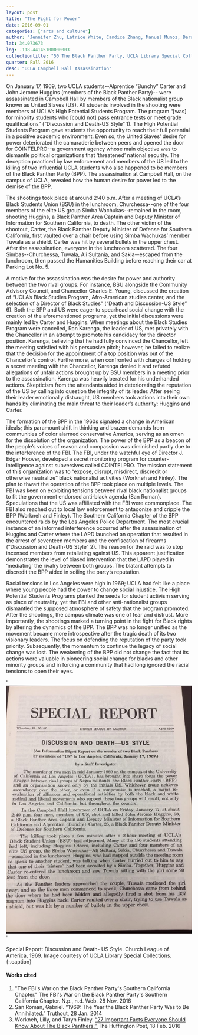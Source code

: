 ```yaml
---
layout: post
title: "The Fight for Power"
date: 2016-09-01
categories: ["arts and culture"]
author: "Jennifer Zhu, Latrice White, Candice Zhang, Manuel Munoz, Deran Chan, Leilani Dulguerov"
lat: 34.073673
lng: -118.44145100000003
collectiontitle: "50 The Black Panther Party, UCLA Library Special Collections"
quarter: Fall 2016
desc: "UCLA Campbell Hall Assassination"
---
```

On January 17, 1969, two UCLA students--Alprentice “Bunchy” Carter and John Jerome Huggins (members of the Black Panther Party)-- were assassinated in Campbell Hall by members of the Black nationalist group known as United Slaves (US). All students involved in the shooting were members of UCLA’s High Potential Students Program. The program “[was] for minority students who [could not] pass entrance tests or meet grade qualifications” (“Discussion and Death-US Style” 1). The High Potential Students Program gave students the opportunity to reach their full potential in a positive academic environment. Even so, the United Slaves’ desire for power deteriorated the camaraderie between peers and opened the door for COINTELPRO--a government agency whose main objective was to dismantle political organizations that ‘threatened’ national security. The deception practiced by law enforcement and members of the US led to the killing of two influential UCLA students who also happened to be members of the Black Panther Party (BPP). The assassination at Campbell Hall, on the campus of UCLA, revealed how the human desire for power led to the demise of the BPP.

The shootings took place at around 2:40 p.m. After a meeting of UCLA’s Black Students Union (BSU) in the lunchroom, Churchessa--one of the four members of the elite US group Simba Wachukas--remained in the room, shooting Huggins, a Black Panther Area Captain and Deputy Minister of Information for Southern California, to death. The other victim of the shootout, Carter, the Black Panther Deputy Minister of Defense for Southern California, first vaulted over a chair before using Simba Wachukas’ member Tuwala as a shield. Carter was hit by several bullets in the upper chest. After the assassination, everyone in the lunchroom scattered. The four Simbas--Churchessa, Tuwala, Ali Sultania, and Sakia--escaped from the lunchroom, then passed the Humanities Building before reaching their car at Parking Lot No. 5.

A motive for the assassination was the desire for power and authority between the two rival groups. For instance, BSU alongside the Community Advisory Council, and Chancellor Charles E. Young, discussed the creation of “UCLA’s Black Studies Program, Afro-American studies center, and the selection of a Director of Black Studies” (“Death and Discussion-US Style” 6). Both the BPP and US were eager to spearhead social change with the creation of the aforementioned programs, yet the initial discussions were mainly led by Carter and Huggins. When meetings about the Black Studies Program were cancelled, Ron Karenga, the leader of US, met privately with the Chancellor in an attempt to promote his candidacy for the director position. Karenga, believing that he had fully convinced the Chancellor, left the meeting satisfied with his persuasive pitch; however, he failed to realize that the decision for the appointment of a top position was out of the Chancellor’s control. Furthermore, when confronted with charges of holding a secret meeting with the Chancellor, Karenga denied it and refuted allegations of unfair actions brought up by BSU members in a meeting prior to the assassination. Karenga was heavily berated for his underhanded actions. Skepticism from the attendants aided in deteriorating the reputation of the US by calling into question the integrity of its leader. After seeing their leader emotionally distraught, US members took actions into their own hands by eliminating the main threat to their leader’s authority: Huggins and Carter.

The formation of the BPP in the 1960s signaled a change in American ideals; this paramount shift in thinking and brazen demands from communities of color alarmed conservative America, serving as an omen for the dissolution of the organization. The power of the BPP as a beacon of the people’s voices of reason and compassion was diminished partly due to the interference of the FBI. The FBI, under the watchful eye of Director J. Edgar Hoover, developed a secret monitoring program for counter-intelligence against subversives called COINTELPRO. The mission statement of this organization was to “expose, disrupt, misdirect, discredit or otherwise neutralize” black nationalist activities (Workneh and Finley). The plan to thwart the operation of the BPP took place on multiple levels. The FBI was keen on exploiting tensions between rival black nationalist groups to fit the government endorsed anti-black agenda (San Roman). Speculations that the US was affiliated with the FBI were commonplace. The FBI also reached out to local law enforcement to antagonize and cripple the BPP (Workneh and Finley). The Southern California Chapter of the BPP encountered raids by the Los Angeles Police Department. The most crucial instance of an informed interference occurred after the assassination of Huggins and Carter where the LAPD launched an operation that resulted in the arrest of seventeen members and the confiscation of firearms (“Discussion and Death-US Style” 2). The reason for the raid was to stop incensed members from retaliating against US. This apparent justification demonstrates the level of biased intervention that the LAPD played in ‘mediating’ the rivalry between both groups. The blatant attempts to discredit the BPP aided in soiling the party’s reputation.

Racial tensions in Los Angeles were high in 1969; UCLA had felt like a place where young people had the power to change social injustice. The High Potential Students Programs planted the seeds for student activism serving as place of neutrality; yet the FBI and other anti-nationalist groups dismantled the supposed atmosphere of safety that the program promoted. After the shootings, the campus climate was one of fear and distrust. More importantly, the shootings marked a turning point in the fight for Black rights by altering the dynamics of the BPP.  The BPP was no longer unified as the movement became more introspective after the tragic death of its two visionary leaders. The focus on defending the reputation of the party took priority. Subsequently, the momentum to continue the legacy of social change was lost. The weakening of the BPP did not change the fact that its actions were valuable in pioneering social change for blacks and other minority groups and in forcing a community that had long ignored the racial tensions to open their eyes.


'![Report on the shooting at Campbell Hall (UCLA)](images/specialreport.JPG)'

Special Report: Discussion and Death- US Style. Church League of America, 1969. Image courtesy of UCLA Library Special Collections.
   {:.caption}


#### Works cited

1. &quot;The FBI's War on the Black Panther Party's Southern California Chapter.&quot; The FBI's War on the Black Panther Party's Southern California Chapter. N.p., n.d. Web. 28 Nov. 2016 
2. San Roman, Gabriel. “1969: The Year the Black Panther Party Was to Be Annihilated.” Truthout, 28 Jan. 2014
3. Workneh, Lilly, and Taryn Finley. <a target="_blank" href="http://www.huffingtonpost.com/entry/27-important-facts-everyone-should-know-about-the-black-panthers_us_56c4d853e4b08ffac1276462"> “27 Important Facts Everyone Should Know About The Black Panthers.” </a> The Huffington Post, 18 Feb. 2016
